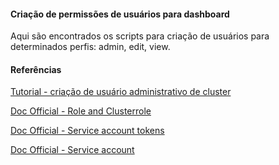 #### Criação de permissões de usuários para dashboard

Aqui são encontrados os scripts para criação de usuários para determinados perfis: admin, edit, view.


#### Referências

[Tutorial - criação de usuário administrativo de cluster](https://unofficialism.info/posts/accessing-rbac-enabled-kubernetes-dashboard/)

[Doc Official -  Role and Clusterrole](https://kubernetes.io/docs/reference/access-authn-authz/rbac/#role-and-clusterrole)

[Doc Official - Service account tokens](https://kubernetes.io/docs/reference/access-authn-authz/authentication/#service-account-tokens)

[Doc Official - Service account](https://kubernetes.io/docs/reference/access-authn-authz/rbac/#service-account-permissions)